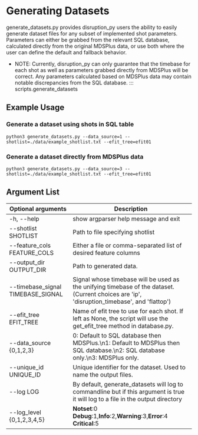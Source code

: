 # Generating Datasets
generate_datasets.py provides disruption_py users the ability to easily generate dataset files for any subset of implemented shot parameters. Parameters can either be grabbed from the relevant SQL database, calculated directly from the original MDSPlus data, or use both where the user can define the default and fallback behavior. 
* NOTE: Currently, disruption_py can only guarantee that the timebase for each shot as well as parameters grabbed directly from MDSPlus will be correct. Any parameters calculated based on MDSPlus data may contain notable discrepancies from the SQL database.
::: scripts.generate_datasets
## Example Usage
### Generate a dataset using shots in SQL table 
```
python3 generate_datasets.py --data_source=1 --shotlist=./data/example_shotlist.txt --efit_tree=efit01
```

### Generate a dataset directly from MDSPlus data
```
python3 generate_datasets.py --data_source=3 --shotlist=./data/example_shotlist.txt --efit_tree=efit01
```

## Argument List

|Optional arguments|Description|
|------------------|-----------|
  |-h, --help            |show argparser help message and exit|
  |--shotlist SHOTLIST   |Path to file specifying shotlist|
  |--feature_cols FEATURE_COLS | Either a file or comma-separated list of desired feature columns
  |--output_dir OUTPUT_DIR| Path to generated data.|
  |--timebase_signal TIMEBASE_SIGNAL| Signal whose timebase will be used as the unifying timebase of the dataset. (Current choices are 'ip', 'disruption_timebase', and 'flattop')|
  |--efit_tree EFIT_TREE| Name of efit tree to use for each shot. If left as None, the script will use the get_efit_tree method in database.py.
  |--data_source {0,1,2,3}| 0: Default to SQL database then MDSPlus.\n1: Default to MDSPlus then SQL database.\n2: SQL database only.\n3: MDSPlus only.|
  |--unique_id UNIQUE_ID | Unique identifier for the dataset. Used to name the output files.
  |--log LOG | By default, generate_datasets will log to commandline but if this argument is true it will log to a file in the output directory|
  |--log_level {0,1,2,3,4,5}| **Notset**:0 **Debug**:1,**Info**:2,**Warning**:3,**Error**:4 **Critical**:5|
